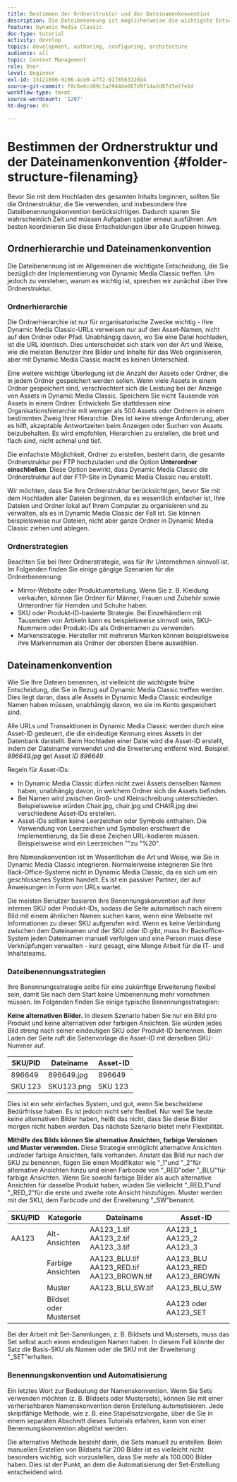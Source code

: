 ```yaml
---
title: Bestimmen der Ordnerstruktur und der Dateinamenkonvention
description: Die Dateibenennung ist möglicherweise die wichtigste Entscheidung, die Sie bei der Implementierung von Dynamic Media Classic treffen werden. Die Ordnerstruktur ist ebenfalls wichtig. Erfahren Sie, warum es so wichtig und möglich ist, Ansätze für Ihre Ordnerstruktur und Dateinamen zu finden.
feature: Dynamic Media Classic
doc-type: tutorial
activity: develop
topics: development, authoring, configuring, architecture
audience: all
topic: Content Management
role: User
level: Beginner
exl-id: 15121896-9196-4ce0-aff2-9178563326b4
source-git-commit: f0c6e6cd09c1a2944de667d9f14a2d87d3e2fe1d
workflow-type: tm+mt
source-wordcount: '1207'
ht-degree: 0%

---
```


# Bestimmen der Ordnerstruktur und der Dateinamenkonvention {#folder-structure-filenaming}

Bevor Sie mit dem Hochladen des gesamten Inhalts beginnen, sollten Sie die Ordnerstruktur, die Sie verwenden, und insbesondere Ihre Dateibenennungskonvention berücksichtigen. Dadurch sparen Sie wahrscheinlich Zeit und müssen Aufgaben später erneut ausführen. Am besten koordinieren Sie diese Entscheidungen über alle Gruppen hinweg.

## Ordnerhierarchie und Dateinamenkonvention

Die Dateibenennung ist im Allgemeinen die wichtigste Entscheidung, die Sie bezüglich der Implementierung von Dynamic Media Classic treffen. Um jedoch zu verstehen, warum es wichtig ist, sprechen wir zunächst über Ihre Ordnerstruktur.

### Ordnerhierarchie

Die Ordnerhierarchie ist nur für organisatorische Zwecke wichtig - Ihre Dynamic Media Classic-URLs verweisen nur auf den Asset-Namen, nicht auf den Ordner oder Pfad. Unabhängig davon, wo Sie eine Datei hochladen, ist die URL identisch. Dies unterscheidet sich stark von der Art und Weise, wie die meisten Benutzer ihre Bilder und Inhalte für das Web organisieren, aber mit Dynamic Media Classic macht es keinen Unterschied.

Eine weitere wichtige Überlegung ist die Anzahl der Assets oder Ordner, die in jedem Ordner gespeichert werden sollen. Wenn viele Assets in einem Ordner gespeichert sind, verschlechtert sich die Leistung bei der Anzeige von Assets in Dynamic Media Classic. Speichern Sie nicht Tausende von Assets in einem Ordner. Entwickeln Sie stattdessen eine Organisationshierarchie mit weniger als 500 Assets oder Ordnern in einem bestimmten Zweig Ihrer Hierarchie. Dies ist keine strenge Anforderung, aber es hilft, akzeptable Antwortzeiten beim Anzeigen oder Suchen von Assets beizubehalten. Es wird empfohlen, Hierarchien zu erstellen, die breit und flach sind, nicht schmal und tief.

Die einfachste Möglichkeit, Ordner zu erstellen, besteht darin, die gesamte Ordnerstruktur per FTP hochzuladen und die Option **Unterordner einschließen**. Diese Option bewirkt, dass Dynamic Media Classic die Ordnerstruktur auf der FTP-Site in Dynamic Media Classic neu erstellt.

Wir möchten, dass Sie Ihre Ordnerstruktur berücksichtigen, bevor Sie mit dem Hochladen aller Dateien beginnen, da es wesentlich einfacher ist, Ihre Dateien und Ordner lokal auf Ihrem Computer zu organisieren und zu verwalten, als es in Dynamic Media Classic der Fall ist. Sie können beispielsweise nur Dateien, nicht aber ganze Ordner in Dynamic Media Classic ziehen und ablegen.

### Ordnerstrategien

Beachten Sie bei Ihrer Ordnerstrategie, was für Ihr Unternehmen sinnvoll ist. Im Folgenden finden Sie einige gängige Szenarien für die Ordnerbenennung:

- Mirror-Website oder Produktunterteilung. Wenn Sie z. B. Kleidung verkaufen, können Sie Ordner für Männer, Frauen und Zubehör sowie Unterordner für Hemden und Schuhe haben.
- SKU oder Produkt-ID-basierte Strategie. Bei Einzelhändlern mit Tausenden von Artikeln kann es beispielsweise sinnvoll sein, SKU-Nummern oder Produkt-IDs als Ordnernamen zu verwenden.
- Markenstrategie. Hersteller mit mehreren Marken können beispielsweise ihre Markennamen als Ordner der obersten Ebene auswählen.

## Dateinamenkonvention

Wie Sie Ihre Dateien benennen, ist vielleicht die wichtigste frühe Entscheidung, die Sie in Bezug auf Dynamic Media Classic treffen werden. Dies liegt daran, dass alle Assets in Dynamic Media Classic eindeutige Namen haben müssen, unabhängig davon, wo sie im Konto gespeichert sind.

Alle URLs und Transaktionen in Dynamic Media Classic werden durch eine Asset-ID gesteuert, die die eindeutige Kennung eines Assets in der Datenbank darstellt. Beim Hochladen einer Datei wird die Asset-ID erstellt, indem der Dateiname verwendet und die Erweiterung entfernt wird. Beispiel: _896649.jpg_ get Asset _ID 896649_.

Regeln für Asset-IDs:

- In Dynamic Media Classic dürfen nicht zwei Assets denselben Namen haben, unabhängig davon, in welchem Ordner sich die Assets befinden.
- Bei Namen wird zwischen Groß- und Kleinschreibung unterschieden. Beispielsweise würden Chair.jpg, chair.jpg und CHAIR.jpg drei verschiedene Asset-IDs erstellen.
- Asset-IDs sollten keine Leerzeichen oder Symbole enthalten. Die Verwendung von Leerzeichen und Symbolen erschwert die Implementierung, da Sie diese Zeichen URL-kodieren müssen. Beispielsweise wird ein Leerzeichen &quot;&quot;zu &quot;%20&quot;.

Ihre Namenskonvention ist im Wesentlichen die Art und Weise, wie Sie in Dynamic Media Classic integrieren. Normalerweise integrieren Sie Ihre Back-Office-Systeme nicht in Dynamic Media Classic, da es sich um ein geschlossenes System handelt. Es ist ein passiver Partner, der auf Anweisungen in Form von URLs wartet.

Die meisten Benutzer basieren ihre Benennungskonvention auf ihrer internen SKU oder Produkt-IDs, sodass die Seite automatisch nach einem Bild mit einem ähnlichen Namen suchen kann, wenn eine Webseite mit Informationen zu dieser SKU aufgerufen wird. Wenn es keine Verbindung zwischen dem Dateinamen und der SKU oder ID gibt, muss Ihr Backoffice-System jeden Dateinamen manuell verfolgen und eine Person muss diese Verknüpfungen verwalten - kurz gesagt, eine Menge Arbeit für die IT- und Inhaltsteams.

### Dateibenennungsstrategien

Ihre Benennungsstrategie sollte für eine zukünftige Erweiterung flexibel sein, damit Sie nach dem Start keine Umbenennung mehr vornehmen müssen. Im Folgenden finden Sie einige typische Benennungsstrategien:

**Keine alternativen Bilder.** In diesem Szenario haben Sie nur ein Bild pro Produkt und keine alternativen oder farbigen Ansichten. Sie würden jedes Bild streng nach seiner eindeutigen SKU oder Produkt-ID benennen. Beim Laden der Seite ruft die Seitenvorlage die Asset-ID mit derselben SKU-Nummer auf.

| SKU/PID | Dateiname | Asset-ID |
| ------- | ---------- | -------- |
| 896649 | 896649.jpg | 896649 |
| SKU 123 | SKU123.png | SKU 123 |

Dies ist ein sehr einfaches System, und gut, wenn Sie bescheidene Bedürfnisse haben. Es ist jedoch nicht sehr flexibel. Nur weil Sie heute keine alternativen Bilder haben, heißt das nicht, dass Sie diese Bilder morgen nicht haben werden. Das nächste Szenario bietet mehr Flexibilität.

**Mithilfe des Bilds können Sie alternative Ansichten, farbige Versionen und Muster verwenden.** Diese Strategie ermöglicht alternative Ansichten und/oder farbige Ansichten, falls vorhanden. Anstatt das Bild nur nach der SKU zu benennen, fügen Sie einen Modifikator wie &quot;_1&quot;und &quot;_2&quot;für alternative Ansichten hinzu und einen Farbcode von &quot;_RED&quot;oder &quot;_BLU&quot;für farbige Ansichten. Wenn Sie sowohl farbige Bilder als auch alternative Ansichten für dasselbe Produkt haben, würden Sie vielleicht &quot;_RED_1&quot;und &quot;_RED_2&quot;für die erste und zweite rote Ansicht hinzufügen. Muster werden mit der SKU, dem Farbcode und der Erweiterung &quot;_SW&quot;benannt.

| SKU/PID | Kategorie | Dateiname | Asset-ID |
| ------- | ----------------------- | ------------------------------------------- | ------------------------------- |
| AA123 | Alt-Ansichten | AA123_1.tif AA123_2.tif AA123_3.tif | AA123_1 AA123_2 AA123_3 |
|  | Farbige Ansichten | AA123_BLU.tif AA123_RED.tif AA123_BROWN.tif | AA123_BLU AA123_RED AA123_BROWN |
|  | Muster | AA123_BLU_SW.tif | AA123_BLU_SW |
|  | Bildset oder Musterset |  | AA123 oder AA123_SET | — |

Bei der Arbeit mit Set-Sammlungen, z. B. Bildsets und Mustersets, muss das Set selbst auch einen eindeutigen Namen haben. In diesem Fall könnte der Satz die Basis-SKU als Namen oder die SKU mit der Erweiterung &quot;_SET&quot;erhalten.

### Benennungskonvention und Automatisierung

Ein letztes Wort zur Bedeutung der Namenskonvention. Wenn Sie Sets verwenden möchten (z. B. Bildsets oder Mustersets), können Sie mit einer vorhersehbaren Namenskonvention deren Erstellung automatisieren. Jede skriptfähige Methode, wie z. B. eine Stapelsatzvorgabe, über die Sie in einem separaten Abschnitt dieses Tutorials erfahren, kann von einer Benennungskonvention abgelöst werden.

Die alternative Methode besteht darin, die Sets manuell zu erstellen. Beim manuellen Erstellen von Bildsets für 200 Bilder ist es vielleicht nicht besonders wichtig, sich vorzustellen, dass Sie mehr als 100.000 Bilder haben. Dies ist der Punkt, an dem die Automatisierung der Set-Erstellung entscheidend wird.
